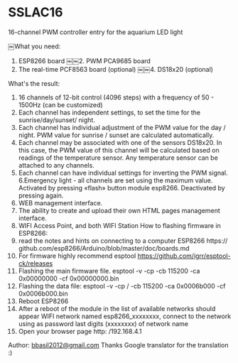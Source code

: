 # SSLAC16

16-channel PWM controller entry for the aquarium LED light

￼What you need:

1. ESP8266 board
￼￼2. PWM PCA9685 board
3. The real-time PCF8563 board (optional)
￼￼4. DS18x20 (optional)

What's the result:
1. 16 channels of 12-bit control (4096 steps) with a frequency of 50 - 1500Hz (can be
customized)
2. Each channel has independent settings, to set the time for the sunrise/day/sunset/
night.
3. Each channel has individual adjustment of the PWM value for the day / night.
PWM value for sunrise / sunset are calculated automatically.
4. Each channel may be associated with one of the sensors DS18x20. In this case,
the PWM value of this channel will be calculated based on readings of the
temperature sensor. Any temperature sensor can be attached to any channels.
5. Each channel can have individual settings for inverting the PWM signal.
6.Emergency light - all channels are set using the maximum value. Activated by
pressing «flash» button module esp8266. Deactivated by pressing again.
6. WEB management interface.
7. The ability to create and upload their own HTML pages management interface.
8. WIFI Access Point, and both WIFI Station
How to flashing firmware in ESP8266:
1. read the notes and hints on connecting to a computer ESP8266 https://
github.com/esp8266/Arduino/blob/master/doc/boards.md
2. For firmware highly recommend esptool
https://github.com/igrr/esptool-ck/releases
3. Flashing the main firmware file.
esptool -v -cp <COM port> -cb 115200 -ca 0x00000000 -cf 0x00000000.bin
4. Flashing the data file:
esptool -v -cp / <COM port> -cb 115200 -ca 0x0006b000 -cf 0x0006b000.bin
5. Reboot ESP8266
6. After a reboot of the module in the list of available networks should appear WIFI
network named esp8266_xxxxxxxx, connect to the network using as password last
digits (xxxxxxxx) of network name
7. Open your browser page http: /192.168.4.1

Author: bbasil2012@gmail.com
Thanks Google translator for the translation :)



